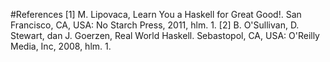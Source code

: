 #References
[1] M. Lipovaca, Learn You a Haskell for Great Good!. San Francisco, CA, USA: No Starch Press, 2011, hlm. 1.
[2] B. O'Sullivan, D. Stewart, dan J. Goerzen, Real World Haskell. Sebastopol, CA, USA: O'Reilly Media, Inc, 2008, hlm. 1.
